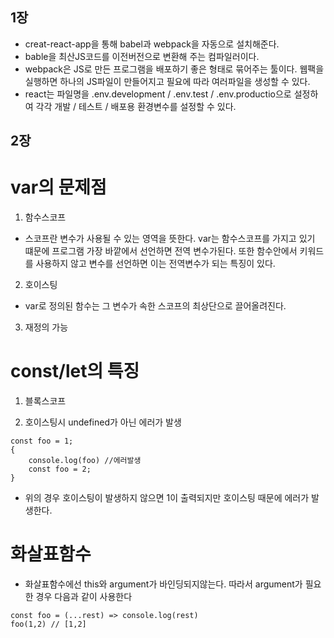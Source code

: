 ## **1장**

- creat-react-app을 통해 babel과 webpack을 자동으로 설치해준다.
- bable을 최산JS코드를 이전버전으로 변환해 주는 컴파일러이다.
- webpack은 JS로 만든 프로그램을 배포하기 좋은 형태로 묶어주는 툴이다. 웹팩을 실행하면 하나의 JS파일이 만들어지고 필요에 따라 여러파일을 생성할 수 있다.
- react는 파일명을 .env.development / .env.test / .env.productio으로 설정하여 각각 개발 / 테스트 / 배포용 환경변수를 설정할 수 있다.

## **2장**

# **var의 문제점**

1. 함수스코프

- 스코프란 변수가 사용될 수 있는 영역을 뜻한다. var는 함수스코프를 가지고 있기 떄문에 프로그램 가장 바깥에서 선언하면 전역 변수가된다. 또한 함수안에서 키워드를 사용하지 않고 변수를 선언하면 이는 전역변수가 되는 특징이 있다.

2. 호이스팅

- var로 정의된 함수는 그 변수가 속한 스코프의 최상단으로 끌어올려진다.

3. 재정의 가능

# **const/let의 특징**

1. 블록스코프

2. 호이스팅시 undefined가 아닌 에러가 발생

```
const foo = 1;
{
    console.log(foo) //에러발생
    const foo = 2;
}
```

- 위의 경우 호이스팅이 발생하지 않으면 1이 출력되지만 호이스팅 때문에 에러가 발생한다.

# **화살표함수**

- 화살표함수에선 this와 argument가 바인딩되지않는다. 따라서 argument가 필요한 경우 다음과 같이 사용한다

```
const foo = (...rest) => console.log(rest)
foo(1,2) // [1,2]
```
